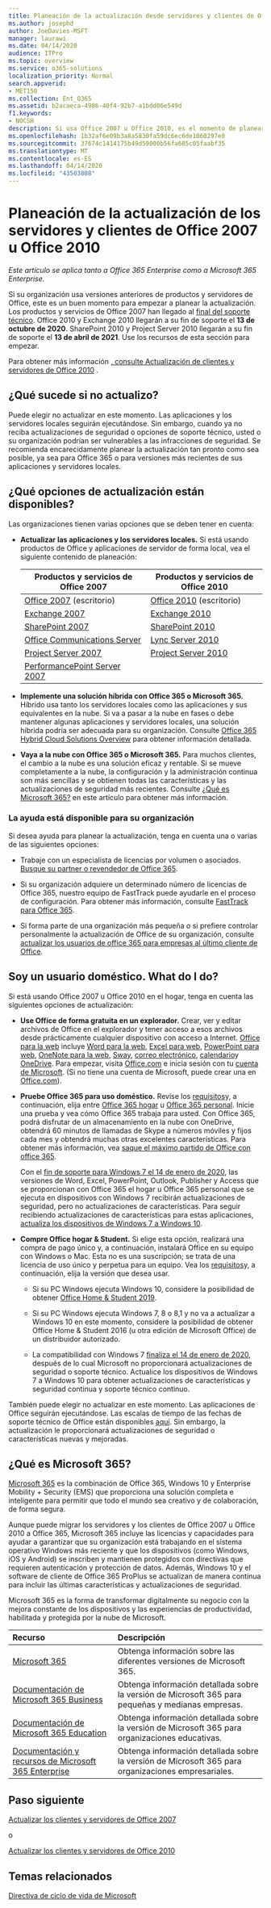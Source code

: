 ```yaml
---
title: Planeación de la actualización desde servidores y clientes de Office 2007 o 2010
ms.author: josephd
author: JoeDavies-MSFT
manager: laurawi
ms.date: 04/14/2020
audience: ITPro
ms.topic: overview
ms.service: o365-solutions
localization_priority: Normal
search.appverid:
- MET150
ms.collection: Ent_O365
ms.assetid: b2acaeca-4986-40f4-92b7-a1bdd06e549d
f1.keywords:
- NOCSH
description: Si usa Office 2007 u Office 2010, es el momento de planear la actualización. No se bloquee con aplicaciones y servidores obsoletos y no admitidos. Use estos recursos para empezar a trabajar con su plan.
ms.openlocfilehash: 1b32af6e09b3a8a5830fa59dc6ec6de1060297e0
ms.sourcegitcommit: 37674c1414175b49d59000b56fa685c05faabf35
ms.translationtype: MT
ms.contentlocale: es-ES
ms.lasthandoff: 04/14/2020
ms.locfileid: "43503808"
---
```

# <a name="plan-your-upgrade-from-office-2007-or-office-2010-servers-and-clients"></a>Planeación de la actualización de los servidores y clientes de Office 2007 u Office 2010

*Este artículo se aplica tanto a Office 365 Enterprise como a Microsoft 365 Enterprise.*

Si su organización usa versiones anteriores de productos y servidores de Office, este es un buen momento para empezar a planear la actualización. Los productos y servicios de Office 2007 han llegado al [final del soporte técnico](upgrade-from-office-2007-servers-and-products.md). Office 2010 y Exchange 2010 llegarán a su fin de soporte el **13 de octubre de 2020**. SharePoint 2010 y Project Server 2010 llegarán a su fin de soporte el **13 de abril de 2021**. Use los recursos de esta sección para empezar.

Para obtener más información [, consulte Actualización de clientes y servidores de Office 2010](upgrade-from-office-2010-servers-and-products.md) .

## <a name="what-happens-if-i-dont-upgrade"></a>¿Qué sucede si no actualizo?

Puede elegir no actualizar en este momento. Las aplicaciones y los servidores locales seguirán ejecutándose. Sin embargo, cuando ya no reciba actualizaciones de seguridad o opciones de soporte técnico, usted o su organización podrían ser vulnerables a las infracciones de seguridad. Se recomienda encarecidamente planear la actualización tan pronto como sea posible, ya sea para Office 365 o para versiones más recientes de sus aplicaciones y servidores locales.

## <a name="what-upgrade-options-are-available"></a>¿Qué opciones de actualización están disponibles?      

Las organizaciones tienen varias opciones que se deben tener en cuenta:

- **Actualizar las aplicaciones y los servidores locales.** Si está usando productos de Office y aplicaciones de servidor de forma local, vea el siguiente contenido de planeación:<br/> 

    
    |Productos y servicios de Office 2007  |Productos y servicios de Office 2010  |
    |---------|---------|
    |[Office 2007](https://docs.microsoft.com/DeployOffice/office-2007-end-support-roadmap) (escritorio) | [Office 2010](https://docs.microsoft.com/DeployOffice/office-2010-end-support-roadmap) (escritorio) |
    |[Exchange 2007](exchange-2007-end-of-support.md) |[Exchange 2010](exchange-2010-end-of-support.md) |
    |[SharePoint 2007](sharepoint-2007-end-of-support.md) |[SharePoint 2010](upgrade-from-sharepoint-2010.md) |
    |[Office Communications Server](https://docs.microsoft.com/skypeforbusiness/plan-your-deployment/upgrade) |[Lync Server 2010](https://docs.microsoft.com/skypeforbusiness/plan-your-deployment/upgrade) |
    |[Project Server 2007](project-server-2007-end-of-support.md) |[Project Server 2010](project-server-2010-end-of-support.md) |
    |[PerformancePoint Server 2007](pps-2007-end-of-support.md) | |
 
- **Implemente una solución híbrida con Office 365 o Microsoft 365.** Híbrido usa tanto los servidores locales como las aplicaciones y sus equivalentes en la nube. Si va a pasar a la nube en fases o debe mantener algunas aplicaciones y servidores locales, una solución híbrida podría ser adecuada para su organización. Consulte [Office 365 Hybrid Cloud Solutions Overview](hybrid-cloud-overview.md) para obtener información detallada. 
    
- **Vaya a la nube con Office 365 o Microsoft 365.** Para muchos clientes, el cambio a la nube es una solución eficaz y rentable. Si se mueve completamente a la nube, la configuración y la administración continua son más sencillas y se obtienen todas las características y las actualizaciones de seguridad más recientes. Consulte [¿Qué es Microsoft 365?](#what-is-microsoft-365) en este artículo para obtener más información.
    
### <a name="help-is-available-for-your-organization"></a>La ayuda está disponible para su organización

Si desea ayuda para planear la actualización, tenga en cuenta una o varias de las siguientes opciones:

- Trabaje con un especialista de licencias por volumen o asociados. [Busque su partner o revendedor de Office 365](https://support.office.com/article/b6c18a9b-2aed-4c84-9d75-af709160258c.aspx). 

- Si su organización adquiere un determinado número de licencias de Office 365, nuestro equipo de FastTrack puede ayudarle en el proceso de configuración. Para obtener más información, consulte [FastTrack para Office 365](https://www.microsoft.com/fasttrack/microsoft-365/office-365).

- Si forma parte de una organización más pequeña o si prefiere controlar personalmente la actualización de Office de su organización, consulte [actualizar los usuarios de office 365 para empresas al último cliente de Office](https://docs.microsoft.com/office365/admin/setup/upgrade-users-to-latest-office-client). 
  
## <a name="im-a-home-user-what-do-i-do"></a>Soy un usuario doméstico. What do I do?

Si está usando Office 2007 u Office 2010 en el hogar, tenga en cuenta las siguientes opciones de actualización:

- **Use Office de forma gratuita en un explorador.** Crear, ver y editar archivos de Office en el explorador y tener acceso a esos archivos desde prácticamente cualquier dispositivo con acceso a Internet. [Office para la web](https://products.office.com/office-online/documents-spreadsheets-presentations-office-online) incluye [Word para la web](https://go.microsoft.com/fwlink/p/?linkid=746664), [Excel para web](https://go.microsoft.com/fwlink/p/?linkid=746665), [PowerPoint para web](https://go.microsoft.com/fwlink/p/?linkid=746666), [OneNote para la web](https://go.microsoft.com/fwlink/p/?linkid=746674), [Sway](https://go.microsoft.com/fwlink/p/?linkid=746675), [correo electrónico](https://go.microsoft.com/fwlink/p/?linkid=746676), [calendario](https://go.microsoft.com/fwlink/p/?linkid=746678)y [OneDrive](https://go.microsoft.com/fwlink/p/?linkid=746679). Para empezar, visita [Office.com](https://office.com) e inicia sesión con tu [cuenta de Microsoft](https://account.microsoft.com/account). (Si no tiene una cuenta de Microsoft, puede crear una en [Office.com](https://office.com)).

- **Pruebe Office 365 para uso doméstico.** Revise los [requisitos](https://www.microsoft.com/p/office-365-home/cfq7ttc0k5dm?rtc=1&activetab=pivot:techspecstab)y, a continuación, elija entre [Office 365 hogar](https://www.microsoft.com/p/office-365-home/cfq7ttc0k5dm) u [Office 365 personal](https://www.microsoft.com/p/office-365-personal/cfq7ttc0k5bf). Inicie una prueba y vea cómo Office 365 trabaja para usted. Con Office 365, podrá disfrutar de un almacenamiento en la nube con OneDrive, obtendrá 60 minutos de llamadas de Skype a números móviles y fijos cada mes y obtendrá muchas otras excelentes características. Para obtener más información, vea [saque el máximo partido de Office con office 365](https://products.office.com/compare-all-microsoft-office-products?&activetab=tab%3aprimaryr1).

   Con el [fin de soporte para Windows 7 el 14 de enero de 2020](https://www.microsoft.com/windowsforbusiness/end-of-windows-7-support), las versiones de Word, Excel, PowerPoint, Outlook, Publisher y Access que se proporcionan con Office 365 el hogar u Office 365 personal que se ejecuta en dispositivos con Windows 7 recibirán actualizaciones de seguridad, pero no actualizaciones de características. Para seguir recibiendo actualizaciones de características para estas aplicaciones, [actualiza los dispositivos de Windows 7 a Windows 10](https://support.microsoft.com/help/12435/windows-10-upgrade-faq).
    
- **Compre Office hogar &amp; Student.** Si elige esta opción, realizará una compra de pago único y, a continuación, instalará Office en su equipo con Windows o Mac. Esta no es una suscripción; se trata de una licencia de uso único y perpetua para un equipo. Vea los [requisitos](https://office.com/systemrequirements)y, a continuación, elija la versión que desea usar.

    - Si su PC Windows ejecuta Windows 10, considere la posibilidad de obtener [Office Home & Student 2019](https://www.microsoft.com/p/office-home-student-2019/cfq7ttc0k7c8).

    - Si su PC Windows ejecuta Windows 7, 8 o 8,1 y no va a actualizar a Windows 10 en este momento, considere la posibilidad de obtener Office Home & Student 2016 (u otra edición de Microsoft Office) de un distribuidor autorizado.
     
     - La compatibilidad con Windows 7 [finaliza el 14 de enero de 2020](https://www.microsoft.com/windowsforbusiness/end-of-windows-7-support), después de lo cual Microsoft no proporcionará actualizaciones de seguridad o soporte técnico. Actualice los dispositivos de Windows 7 a Windows 10 para obtener actualizaciones de características y seguridad continua y soporte técnico continuo.

También puede elegir no actualizar en este momento. Las aplicaciones de Office seguirán ejecutándose. Las escalas de tiempo de las fechas de soporte técnico de Office están disponibles [aquí](https://go.microsoft.com/fwlink/p/?linkid=2085724). Sin embargo, la actualización le proporcionará actualizaciones de seguridad o características nuevas y mejoradas.
   
## <a name="what-is-microsoft-365"></a>¿Qué es Microsoft 365?

[Microsoft 365](https://www.microsoft.com/microsoft-365) es la combinación de Office 365, Windows 10 y Enterprise Mobility + Security (EMS) que proporciona una solución completa e inteligente para permitir que todo el mundo sea creativo y de colaboración, de forma segura. 
  
Aunque puede migrar los servidores y los clientes de Office 2007 u Office 2010 a Office 365, Microsoft 365 incluye las licencias y capacidades para ayudar a garantizar que su organización está trabajando en el sistema operativo Windows más reciente y que los dispositivos (como Windows, iOS y Android) se inscriben y mantienen protegidos con directivas que requieren autenticación y protección de datos. Además, Windows 10 y el software de cliente de Office 365 ProPlus se actualizan de manera continua para incluir las últimas características y actualizaciones de seguridad.
  
Microsoft 365 es la forma de transformar digitalmente su negocio con la mejora constante de los dispositivos y las experiencias de productividad, habilitada y protegida por la nube de Microsoft.
  
|**Recurso**|**Descripción**|
|:-----|:-----|
|[Microsoft 365](https://www.microsoft.com/microsoft-365) <br/> |Obtenga información sobre las diferentes versiones de Microsoft 365.  <br/> |
|[Documentación de Microsoft 365 Business](https://docs.microsoft.com/microsoft-365/business/) <br/> |Obtenga información detallada sobre la versión de Microsoft 365 para pequeñas y medianas empresas.  <br/> |
|[Documentación de Microsoft 365 Education](https://docs.microsoft.com/microsoft-365/education/) <br/> |Obtenga información detallada sobre la versión de Microsoft 365 para organizaciones educativas.  <br/> |
|[Documentación y recursos de Microsoft 365 Enterprise](https://docs.microsoft.com/microsoft-365/enterprise/) <br/> |Obtenga información detallada sobre la versión de Microsoft 365 para organizaciones empresariales.  <br/> |

## <a name="next-step"></a>Paso siguiente

[Actualizar los clientes y servidores de Office 2007](upgrade-from-office-2007-servers-and-products.md)

o

[Actualizar los clientes y servidores de Office 2010](upgrade-from-office-2010-servers-and-products.md)
   
## <a name="related-topics"></a>Temas relacionados
  
[Directiva de ciclo de vida de Microsoft](https://go.microsoft.com/fwlink/?linkid=865200)
